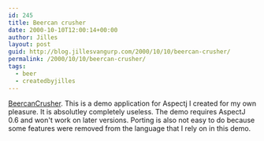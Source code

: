 ```yaml
---
id: 245
title: Beercan crusher
date: 2000-10-10T12:00:14+00:00
author: Jilles
layout: post
guid: http://blog.jillesvangurp.com/2000/10/10/beercan-crusher/
permalink: /2000/10/10/beercan-crusher/
tags:
  - beer
  - createdbyjilles
---
```

[BeercanCrusher](https://www.jillesvangurp.com/nerdstuff/beercancrusher/index.html). This is 						    		a demo application for Aspectj I created for my own pleasure. It is absolutley 						    		completely useless. The demo requires AspectJ 0.6 and won't work 						    		on later versions. Porting is also not easy to do because some features 						    		were removed from the language that I rely on in this demo.